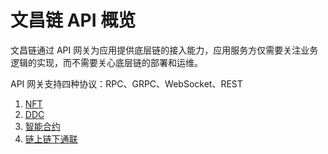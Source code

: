 <!--
order: 1
-->
# 文昌链 API 概览

文昌链通过 API 网关为应用提供底层链的接入能力，应用服务方仅需要关注业务逻辑的实现，而不需要关心底层链的部署和运维。

API 网关支持四种协议：RPC、GRPC、WebSocket、REST

1. [NFT](https://apis.wenchang.bianjie.ai/docs)
2. [DDC](https://ddc.bsnbase.com/static/tmpFile/bzsc)
3. [智能合约](./contract.md)
4. [链上链下通联](./iService.md)